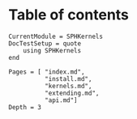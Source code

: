 # Table of contents

```@meta
CurrentModule = SPHKernels
DocTestSetup = quote
    using SPHKernels
end
```

```@contents
Pages = [ "index.md", 
          "install.md", 
          "kernels.md",
          "extending.md", 
          "api.md"]
Depth = 3
```